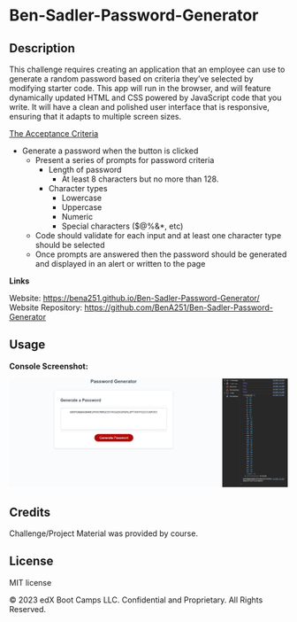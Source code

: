 # Ben-Sadler-Password-Generator

## Description 

This challenge requires creating an application that an employee can use to generate a random password based on criteria they’ve selected by modifying starter code. This app will run in the browser, and will feature dynamically updated HTML and CSS powered by JavaScript code that you write. It will have a clean and polished user interface that is responsive, ensuring that it adapts to multiple screen sizes.

<ins>The Acceptance Criteria </ins> <br>

* Generate a password when the button is clicked
  * Present a series of prompts for password criteria
    * Length of password
      * At least 8 characters but no more than 128.
    * Character types
      * Lowercase
      * Uppercase
      * Numeric
      * Special characters ($@%&*, etc)
  * Code should validate for each input and at least one character type should be selected
  * Once prompts are answered then the password should be generated and displayed in an alert or written to the page



<strong>Links</strong>

Website: https://bena251.github.io/Ben-Sadler-Password-Generator/ <br>
Website Repository: https://github.com/BenA251/Ben-Sadler-Password-Generator


## Usage 




<strong>Console Screenshot:</strong> <br>

![alt text](./assets/Screenshot.png)


## Credits

Challenge/Project Material was provided by course. 


## License

MIT license




© 2023 edX Boot Camps LLC. Confidential and Proprietary. All Rights Reserved.
